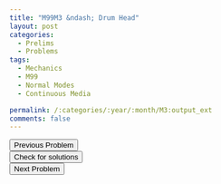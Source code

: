```yaml
---
title: "M99M3 &ndash; Drum Head"
layout: post
categories:
  - Prelims
  - Problems
tags:
  - Mechanics
  - M99
  - Normal Modes
  - Continuous Media

permalink: /:categories/:year/:month/M3:output_ext
comments: false
---
```

<object data="1999M3M.pdf" type="application/pdf" width="100%" height="500"></object>

<div class='navbar'>
	<div float='left'><button onclick="window.location='M2.html'" >Previous Problem</button></div>
	<div float='center'><button onclick="window.location='https://princetonprelim.com/prelim/3/'">Check for solutions</button></div>
	<div float='right'><button onclick="window.location='E1.html'" > Next Problem</button></div>
</div>
